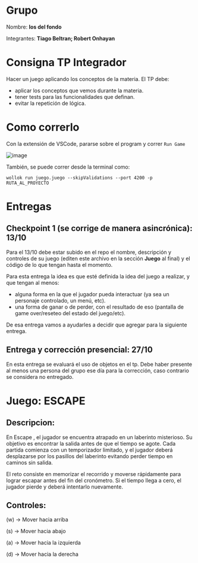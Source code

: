 # Grupo

Nombre: **los del fondo**

Integrantes: **Tiago Beltran;
Robert Onhayan**

# Consigna TP Integrador

Hacer un juego aplicando los conceptos de la materia.
El TP debe:
- aplicar los conceptos que vemos durante la materia.
- tener tests para las funcionalidades que definan.
- evitar la repetición de lógica.

# Como correrlo

Con la extensión de VSCode, pararse sobre el program y correr `Run Game`

![image](https://github.com/user-attachments/assets/532b04d4-dca8-4887-aa47-a3c631b42568)

También, se puede correr desde la terminal como:
```
wollok run juego.juego --skipValidations --port 4200 -p RUTA_AL_PROYECTO
```


# Entregas

## Checkpoint 1 (se corrige de manera asincrónica): 13/10

Para el 13/10 debe estar subido en el repo el nombre, descripción y controles de su juego (editen este archivo en la sección **Juego** al final) y el código de lo que tengan hasta el momento.

Para esta entrega la idea es que esté definida la idea del juego a realizar, y que tengan al menos:
- alguna forma en la que el jugador pueda interactuar (ya sea un personaje controlado, un menú, etc).
- una forma de ganar o de perder, con el resultado de eso (pantalla de game over/reseteo del estado del juego/etc).

De esa entrega vamos a ayudarles a decidir que agregar para la siguiente entrega.

## Entrega y corrección presencial: 27/10

En esta entrega se evaluará el uso de objetos en el tp. Debe haber presente al menos una persona del grupo ese día para la corrección, caso contrario se considera no entregado.

# Juego: ESCAPE

## Descripcion:

En Escape , el jugador se encuentra atrapado en un laberinto misterioso.
Su objetivo es encontrar la salida antes de que el tiempo se agote.
Cada partida comienza con un temporizador limitado, y el jugador deberá desplazarse por los pasillos del laberinto evitando perder tiempo en caminos sin salida.

El reto consiste en memorizar el recorrido y moverse rápidamente para lograr escapar antes del fin del cronómetro.
Si el tiempo llega a cero, el jugador pierde y deberá intentarlo nuevamente.

## Controles:

 (w) → Mover hacia arriba

 (s) → Mover hacia abajo

 (a) → Mover hacia la izquierda

 (d) → Mover hacia la derecha




